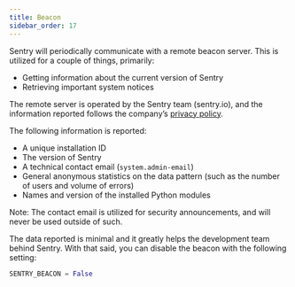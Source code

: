 ```yaml
---
title: Beacon
sidebar_order: 17
---
```


Sentry will periodically communicate with a remote beacon server. This is utilized for a couple of things, primarily:

-   Getting information about the current version of Sentry
-   Retrieving important system notices

The remote server is operated by the Sentry team (sentry.io), and the information reported follows the company’s [privacy policy](https://sentry.io/privacy/).

The following information is reported:

-   A unique installation ID
-   The version of Sentry
-   A technical contact email (`system.admin-email`)
-   General anonymous statistics on the data pattern (such as the number of users and volume of errors)
-   Names and version of the installed Python modules

Note: The contact email is utilized for security announcements, and will never be used outside of such.

The data reported is minimal and it greatly helps the development team behind Sentry. With that said, you can disable the beacon with the following setting:

```python
SENTRY_BEACON = False
```
